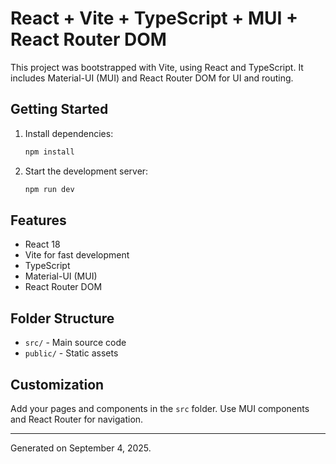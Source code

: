# React + Vite + TypeScript + MUI + React Router DOM

This project was bootstrapped with Vite, using React and TypeScript. It includes Material-UI (MUI) and React Router DOM for UI and routing.

## Getting Started

1. Install dependencies:
   ```powershell
   npm install
   ```
2. Start the development server:
   ```powershell
   npm run dev
   ```

## Features
- React 18
- Vite for fast development
- TypeScript
- Material-UI (MUI)
- React Router DOM

## Folder Structure
- `src/` - Main source code
- `public/` - Static assets

## Customization
Add your pages and components in the `src` folder. Use MUI components and React Router for navigation.

---

Generated on September 4, 2025.
